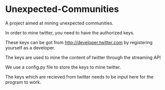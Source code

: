 # Unexpected-Communities
A project aimed at mining unexpected communities.

In order to mine twitter, you need to have the authorized keys.

These keys can be got from http://developer.twitter.com by registering yourself as a developer.

The keys are used to mine the content of twitter through the streaming API

We use a config.py file to store the keys to mine twitter. 

The keys which are recieved from twitter needs to be input here for the program to work.

